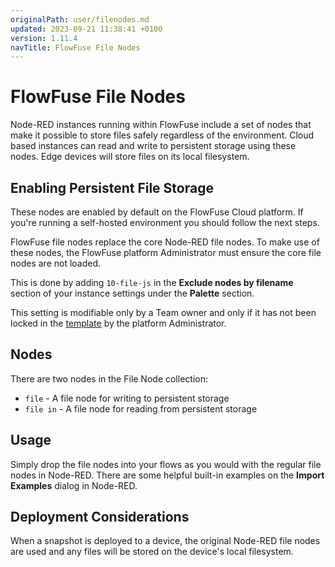```yaml
---
originalPath: user/filenodes.md
updated: 2023-09-21 11:38:41 +0100
version: 1.11.4
navTitle: FlowFuse File Nodes
---
```


# FlowFuse File Nodes

Node-RED instances running within FlowFuse include a set of nodes that make it possible
to store files safely regardless of the environment. 
Cloud based instances can read and write to persistent storage using these nodes.
Edge devices will store files on its local filesystem.

## Enabling Persistent File Storage

These nodes are enabled by default on the FlowFuse Cloud platform. If you're
running a self-hosted environment you should follow the next steps.

FlowFuse file nodes replace the core Node-RED file nodes. To make use of these
nodes, the FlowFuse platform Administrator must ensure the core file nodes are 
not loaded.

This is done by adding `10-file-js` in the **Exclude nodes by filename** 
section of your instance settings under the **Palette** section.

This setting is modifiable only by a Team owner and only if it has not been
locked in the [template](concepts.md#template) by the platform Administrator.

## Nodes

There are two nodes in the File Node collection:

- `file` - A file node for writing to persistent storage
- `file in` - A file node for reading from persistent storage

## Usage

Simply drop the file nodes into your flows as you would with the regular file nodes in Node-RED. 
There are some helpful built-in examples on the **Import Examples** dialog in Node-RED.

## Deployment Considerations

When a snapshot is deployed to a device, the original Node-RED file nodes are used and 
any files will be stored on the device's local filesystem.

